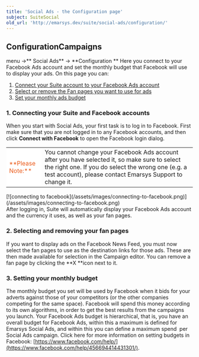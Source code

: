 ```yaml
---
title: 'Social Ads - the Configuration page'
subject: SuiteSocial
old_url: 'http://emarsys.dev/suite/social-ads/configuration/'
---
```


Configuration**Campaigns**
--------------------------

 menu ->** Social Ads** -> **Configuration ** Here you connect to your Facebook Ads account and set the monthly budget that Facebook will use to display your ads. On this page you can:

1. [Connect your Suite account to your Facebook Ads account](#connect)
2. [Select or remove the Fan pages you want to use for ads](#selectpage)
3. [Set your monthly ads budget](#budget)

### <a name="connect"></a>1. Connecting your Suite and Facebook accounts

 When you start with Social Ads, your first task is to log in to Facebook. First make sure that you are not logged in to any Facebook accounts, and then click **Connect with Facebook** to open the Facebook login dialog.

<table style="width: 100%;"><tbody><tr><td style="text-align: left; width: 80px; border-color: #fff; background-color: #fff; color: #eb5a19;">**Please Note:**</td> <td>You cannot change your Facebook Ads account after you have selected it, so make sure to select the right one. If you do select the wrong one (e.g. a test account), please contact Emarsys Support to change it.</td></tr></tbody></table><div class="row">[![connecting to facebook](/assets/images/connecting-to-facebook.png)](/assets/images/connecting-to-facebook.png)</div> After logging in, Suite will automatically display your Facebook Ads account and the currency it uses, as well as your fan pages.

### <a name="selectpage"></a>2. Selecting and removing your fan pages

 If you want to display ads on the Facebook News Feed, you must now select the fan pages to use as the destination links for those ads. These are then made available for selection in the Campaign editor. You can remove a fan page by clicking the **X **icon next to it.

### <a name="budget"></a>3. Setting your monthly budget

 The monthly budget you set will be used by Facebook when it bids for your adverts against those of your competitors (or the other companies competing for the same space). Facebook will spend this money according to its own algorithms, in order to get the best results from the campaigns you launch. Your Facebook Ads budget is hierarchical, that is, you have an overall budget for Facebook Ads, within this a maximum is defined for Emarsys Social Ads, and within this you can define a maximum spend  per Social Ads campaign. Click here for more information on setting budgets in Facebook: [https://www.facebook.com/help/](https://www.facebook.com/help/456694414431301/).